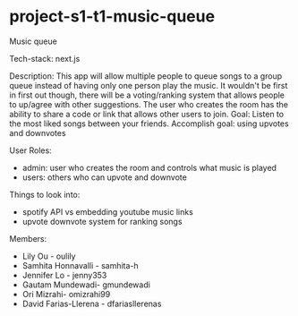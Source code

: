 # project-s1-t1-music-queue

Music queue 

Tech-stack: next.js

Description: This app will allow multiple people to queue songs to a group queue instead of having only one person play the music. It wouldn't be first in first out though, there will be a voting/ranking system that allows people to up/agree with other suggestions. The user who creates the room has the ability to share a code or link that allows other users to join. 
Goal: Listen to the most liked songs between your friends. 
Accomplish goal: using upvotes and downvotes 

  User Roles: 
  * admin: user who creates the room and controls what music is played 
  * users: others who can upvote and downvote

Things to look into: 
* spotify API vs embedding youtube music links 
* upvote downvote system for ranking songs 

Members: 
* Lily Ou - oulily
* Samhita Honnavalli - samhita-h
* Jennifer Lo - jenny353
* Gautam Mundewadi- gmundewadi
* Ori Mizrahi- omizrahi99
* David Farias-Llerena - dfariasllerenas
